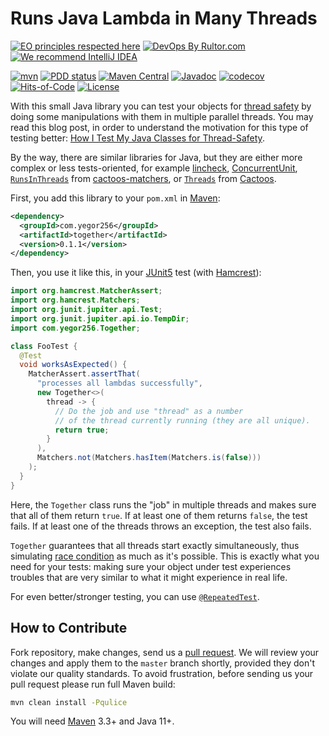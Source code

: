 # Runs Java Lambda in Many Threads

[![EO principles respected here](https://www.elegantobjects.org/badge.svg)](https://www.elegantobjects.org)
[![DevOps By Rultor.com](https://www.rultor.com/b/yegor256/together)](https://www.rultor.com/p/yegor256/together)
[![We recommend IntelliJ IDEA](https://www.elegantobjects.org/intellij-idea.svg)](https://www.jetbrains.com/idea/)

[![mvn](https://github.com/yegor256/together/actions/workflows/mvn.yml/badge.svg)](https://github.com/yegor256/together/actions/workflows/mvn.yml)
[![PDD status](https://www.0pdd.com/svg?name=yegor256/together)](https://www.0pdd.com/p?name=yegor256/together)
[![Maven Central](https://img.shields.io/maven-central/v/com.yegor256/together.svg)](https://maven-badges.herokuapp.com/maven-central/com.yegor256/together)
[![Javadoc](https://www.javadoc.io/badge/com.yegor256/together.svg)](https://www.javadoc.io/doc/com.yegor256/together)
[![codecov](https://codecov.io/gh/yegor256/together/branch/master/graph/badge.svg)](https://codecov.io/gh/yegor256/together)
[![Hits-of-Code](https://hitsofcode.com/github/yegor256/together)](https://hitsofcode.com/view/github/yegor256/together)
[![License](https://img.shields.io/badge/license-MIT-green.svg)](https://github.com/yegor256/together/blob/master/LICENSE.txt)

With this small Java library you can test your objects
for [thread safety] by doing some manipulations with them
in multiple parallel threads. You may read this blog post,
in order to understand the motivation for this type of
testing better: [How I Test My Java Classes for Thread-Safety][blog].

By the way, there are similar libraries for Java, but they are
either more complex or less tests-oriented, for example
[lincheck],
[ConcurrentUnit](https://github.com/jhalterman/concurrentunit),
[`RunsInThreads`][RunsInThreads] from [cactoos-matchers],
or
[`Threads`][Threads] from [Cactoos](https://github.com/yegor256/cactoos).

First, you add this library to your `pom.xml` in [Maven]:

```xml
<dependency>
  <groupId>com.yegor256</groupId>
  <artifactId>together</artifactId>
  <version>0.1.1</version>
</dependency>
```

Then, you use it like this, in your [JUnit5] test
(with [Hamcrest]):

```java
import org.hamcrest.MatcherAssert;
import org.hamcrest.Matchers;
import org.junit.jupiter.api.Test;
import org.junit.jupiter.api.io.TempDir;
import com.yegor256.Together;

class FooTest {
  @Test
  void worksAsExpected() {
    MatcherAssert.assertThat(
      "processes all lambdas successfully",
      new Together<>(
        thread -> {
          // Do the job and use "thread" as a number
          // of the thread currently running (they are all unique).
          return true;
        }
      ),
      Matchers.not(Matchers.hasItem(Matchers.is(false)))
    );
  }
}
```

Here, the `Together` class runs the "job" in multiple threads
and makes sure that all of them return `true`. If at least
one of them returns `false`, the test fails. If at least one of the
threads throws an exception, the test also fails.

`Together` guarantees that all threads start exactly simultaneously,
thus simulating [race condition] as much as it's possible. This is exactly
what you need for your tests: making sure your object under test
experiences troubles that are very similar to what it might experience
in real life.

For even better/stronger testing, you can use
[`@RepeatedTest`][RepeatedTest].

## How to Contribute

Fork repository, make changes, send us a
[pull request](https://www.yegor256.com/2014/04/15/github-guidelines.html).
We will review your changes and apply them to the `master` branch shortly,
provided they don't violate our quality standards. To avoid frustration,
before sending us your pull request please run full Maven build:

```bash
mvn clean install -Pqulice
```

You will need [Maven] 3.3+ and Java 11+.

[blog]: https://www.yegor256.com/2018/03/27/how-to-test-thread-safety.html
[JUnit5]: https://junit.org/junit5/
[Hamcrest]: http://hamcrest.org
[Maven]: https://maven.apache.org
[race condition]: https://en.wikipedia.org/wiki/Race_condition
[thread safety]: https://en.wikipedia.org/wiki/Thread_safety
[RunsInThreads]: https://github.com/llorllale/cactoos-matchers/blob/master/src/main/java/org/llorllale/cactoos/matchers/RunsInThreads.java
[cactoos-matchers]: https://github.com/llorllale/cactoos-matchers
[Threads]: https://github.com/yegor256/cactoos/blob/master/src/main/java/org/cactoos/experimental/Threads.java
[lincheck]: https://github.com/JetBrains/lincheck
[RepeatedTest]: https://junit.org/junit5/docs/5.0.1/api/org/junit/jupiter/api/RepeatedTest.html
